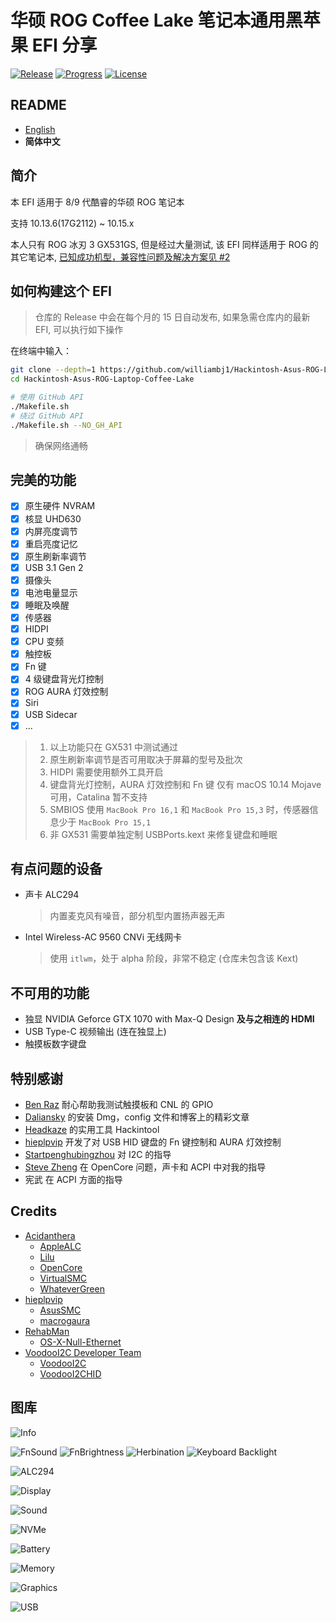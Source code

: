 # 华硕 ROG Coffee Lake 笔记本通用黑苹果 EFI 分享

[![Release](https://img.shields.io/github/release/williambj1/Hackintosh-Asus-ROG-Laptop-Coffee-Lake.svg)](https://github.com/williambj1/Hackintosh-Asus-ROG-Laptop-Coffee-Lake/releases)
[![Progress](https://img.shields.io/badge/Progress-完善中-ff69b4.svg)](https://github.com/williambj1/Hackintosh-Asus-ROG-Laptop-Coffee-Lake/issues/1)
[![License](https://img.shields.io/github/license/williambj1/Hackintosh-Asus-ROG-Laptop-Coffee-Lake)](/LICENSE)

## README

- [English](/README.md)
- **简体中文**

## 简介

本 EFI 适用于 8/9 代酷睿的华硕 ROG 笔记本

支持 10.13.6(17G2112) ~ 10.15.x

本人只有 ROG 冰刃 3 GX531GS, 但是经过大量测试, 该 EFI 同样适用于 ROG 的其它笔记本, [已知成功机型，兼容性问题及解决方案见 #2](https://github.com/williambj1/Hackintosh-Asus-ROG-Laptop-Coffee-Lake/issues/2)

## 如何构建这个 EFI

> 仓库的 Release 中会在每个月的 15 日自动发布, 如果急需仓库内的最新 EFI, 可以执行如下操作

在终端中输入：

```bash
git clone --depth=1 https://github.com/williambj1/Hackintosh-Asus-ROG-Laptop-Coffee-Lake.git
cd Hackintosh-Asus-ROG-Laptop-Coffee-Lake

# 使用 GitHub API
./Makefile.sh
# 绕过 GitHub API
./Makefile.sh --NO_GH_API
```

> 确保网络通畅

## 完美的功能

- [x] 原生硬件 NVRAM
- [x] 核显 UHD630
- [x] 内屏亮度调节
- [x] 重启亮度记忆
- [x] 原生刷新率调节
- [x] USB 3.1 Gen 2
- [x] 摄像头
- [x] 电池电量显示
- [x] 睡眠及唤醒
- [x] 传感器
- [x] HIDPI
- [x] CPU 变频
- [x] 触控板
- [x] Fn 键
- [x] 4 级键盘背光灯控制
- [x] ROG AURA 灯效控制
- [x] Siri
- [x] USB Sidecar
- [x] ...

> 1. 以上功能只在 GX531 中测试通过
> 1. 原生刷新率调节是否可用取决于屏幕的型号及批次
> 1. HIDPI 需要使用额外工具开启
> 1. 键盘背光灯控制，AURA 灯效控制和 Fn 键 仅有 macOS 10.14 Mojave 可用，Catalina 暂不支持
> 1. SMBIOS 使用 `MacBook Pro 16,1` 和 `MacBook Pro 15,3` 时，传感器信息少于 `MacBook Pro 15,1`
> 1. 非 GX531 需要单独定制 USBPorts.kext 来修复键盘和睡眠

## 有点问题的设备

- 声卡 ALC294
  > 内置麦克风有噪音，部分机型内置扬声器无声
- Intel Wireless-AC 9560 CNVi 无线网卡
  > 使用 `itlwm`，处于 alpha 阶段，非常不稳定 (仓库未包含该 Kext)
  
## 不可用的功能

- 独显 NVIDIA Geforce GTX 1070 with Max-Q Design **及与之相连的 HDMI**
- USB Type-C 视频输出 (连在独显上)
- 触摸板数字键盘

## 特别感谢

- [Ben Raz](https://github.com/ben9923) 耐心帮助我测试触摸板和 CNL 的 GPIO
- [Daliansky](https://github.com/daliansky) 的安装 Dmg，config 文件和博客上的精彩文章
- [Headkaze](https://github.com/headkaze) 的实用工具 Hackintool
- [hieplpvip](https://github.com/hieplpvip) 开发了对 USB HID 键盘的 Fn 键控制和 AURA 灯效控制
- [Startpenghubingzhou](https://github.com/penghubingzhou) 对 I2C 的指导
- [Steve Zheng](https://github.com/stevezhengshiqi) 在 OpenCore 问题，声卡和 ACPI 中对我的指导
- 宪武 在 ACPI 方面的指导

## Credits

- [Acidanthera](https://github.com/acidanthera)
  - [AppleALC](https://github.com/acidanthera/AppleALC)
  - [Lilu](https://github.com/acidanthera/Lilu)
  - [OpenCore](https://github.com/acidanthera/OpenCorePkg)
  - [VirtualSMC](https://github.com/acidanthera/VirtualSMC)
  - [WhateverGreen](https://github.com/acidanthera/WhateverGreen)
- [hieplpvip](https://github.com/hieplpvip)
  - [AsusSMC](https://github.com/hieplpvip/AsusSMC)
  - [macrogaura](https://github.com/hieplpvip/macrogaura)
- [RehabMan](https://github.com/RehabMan)
  - [OS-X-Null-Ethernet](https://github.com/RehabMan/OS-X-Null-Ethernet)
- [VoodooI2C Developer Team](https://voodooi2c.github.io/#Credits%20and%20Acknowledgments/Credits%20and%20Acknowledgments)
  - [VoodooI2C](https://github.com/alexandred/VoodooI2C)
  - [VoodooI2CHID](https://github.com/alexandred/VoodooI2C)

## 图库

![Info](https://ae01.alicdn.com/kf/U8638fcf1315f447babcdb58458eec1959.jpg)

![FnSound](https://ae01.alicdn.com/kf/Udeb369199cb14cf492d7283287dda7d0q.jpg)
![FnBrightness](https://ae01.alicdn.com/kf/U2684e4e6b2fe4fd1b88d39f3a8e919f8B.jpg)
![Herbination](https://ae01.alicdn.com/kf/U6dc04804d02f4f2f9004ef2f569c1779S.jpg)
![Keyboard Backlight](https://ae01.alicdn.com/kf/Ue37c99db52424ce6af70e1f6166b41d6y.jpg)

![ALC294](https://ae01.alicdn.com/kf/U885dc3dc47e2492eba760bcb6cd744d7D.jpg)

![Display](https://ae01.alicdn.com/kf/Uf40d48c42ff14413b3e32f77b71a5ec98.jpg)

![Sound](https://ae01.alicdn.com/kf/U80597a28cb0e465796ac6e720c942918o.jpg)

![NVMe](https://ae01.alicdn.com/kf/Ucb99f738157e46ddb505a1c8c92fce56w.jpg)

![Battery](https://ae01.alicdn.com/kf/U59877fce8927493a934bfaf253ced982h.jpg)

![Memory](https://ae01.alicdn.com/kf/U18b67f405aa1466f9c10c104f69bc585Y.jpg)

![Graphics](https://ae01.alicdn.com/kf/Uf56c3eb4aa8f4227af1af628779af1fdY.jpg)

![USB](https://ae01.alicdn.com/kf/Ua4f6545ed5a942d09290f6636294c1b0G.jpg)
